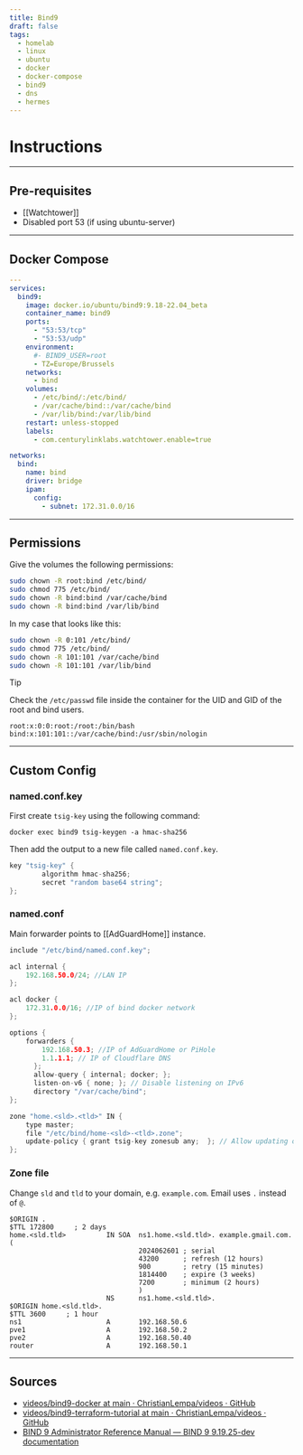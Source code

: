 ```yaml
---
title: Bind9
draft: false
tags:
  - homelab
  - linux
  - ubuntu
  - docker
  - docker-compose
  - bind9
  - dns
  - hermes
---
```


# Instructions

---

## Pre-requisites
- [[Watchtower]]
- Disabled port 53 (if using ubuntu-server)

---

## Docker Compose
```yaml title="containers/bind/docker-compose.yml"
---
services:
  bind9:
    image: docker.io/ubuntu/bind9:9.18-22.04_beta
    container_name: bind9
    ports:
      - "53:53/tcp"
      - "53:53/udp"
    environment:
      #- BIND9_USER=root
      - TZ=Europe/Brussels
    networks:
	  - bind
    volumes:
      - /etc/bind/:/etc/bind/
      - /var/cache/bind::/var/cache/bind
      - /var/lib/bind:/var/lib/bind
    restart: unless-stopped
    labels:
      - com.centurylinklabs.watchtower.enable=true

networks:
  bind:
    name: bind
    driver: bridge
    ipam:
      config:
        - subnet: 172.31.0.0/16
```

---

## Permissions
Give the volumes the following permissions:
```bash
sudo chown -R root:bind /etc/bind/
sudo chmod 775 /etc/bind/
sudo chown -R bind:bind /var/cache/bind
sudo chown -R bind:bind /var/lib/bind
```

In my case that looks like this:
```bash
sudo chown -R 0:101 /etc/bind/
sudo chmod 775 /etc/bind/
sudo chown -R 101:101 /var/cache/bind
sudo chown -R 101:101 /var/lib/bind
```

> [!tip]
> Check the `/etc/passwd` file inside the container for the UID and GID of the root and bind users.
> ``` title="/etc/passwd"
> root:x:0:0:root:/root:/bin/bash
> bind:x:101:101::/var/cache/bind:/usr/sbin/nologin
> ```

---

## Custom Config

### named.conf.key
First create `tsig-key` using the following command: 
```shell
docker exec bind9 tsig-keygen -a hmac-sha256
```

Then add the output to a new file called `named.conf.key`.

```cpp title="containers/bind/config/named.conf.key"
key "tsig-key" {
        algorithm hmac-sha256;
        secret "random base64 string";
};
```

### named.conf
Main forwarder points to [[AdGuardHome]] instance.

```cpp title="containers/bind/config/named.conf"
include "/etc/bind/named.conf.key";

acl internal {
    192.168.50.0/24; //LAN IP
};

acl docker {
    172.31.0.0/16; //IP of bind docker network
};

options {
    forwarders {
        192.168.50.3; //IP of AdGuardHome or PiHole
        1.1.1.1; // IP of Cloudflare DNS
      };
      allow-query { internal; docker; };
      listen-on-v6 { none; }; // Disable listening on IPv6
      directory "/var/cache/bind";
};

zone "home.<sld>.<tld>" IN {
    type master;
    file "/etc/bind/home-<sld>-<tld>.zone";
    update-policy { grant tsig-key zonesub any;  }; // Allow updating of DNS records using the secret key. Mostly used for terraform.
};
```

### Zone file
Change `sld` and `tld` to your domain, e.g. `example.com`. Email uses `.` instead of `@`.

```dns-zone-file title="containers/bind/config/home-<sld>-<tld>.zone"
$ORIGIN .
$TTL 172800     ; 2 days
home.<sld.tld>          IN SOA  ns1.home.<sld.tld>. example.gmail.com. (
                                2024062601 ; serial
                                43200      ; refresh (12 hours)
                                900        ; retry (15 minutes)
                                1814400    ; expire (3 weeks)
                                7200       ; minimum (2 hours)
                                )
                        NS      ns1.home.<sld.tld>.
$ORIGIN home.<sld.tld>.
$TTL 3600     ; 1 hour
ns1                     A       192.168.50.6
pve1                    A       192.168.50.2
pve2                    A       192.168.50.40
router                  A       192.168.50.1
```

---

## Sources

- [videos/bind9-docker at main · ChristianLempa/videos · GitHub](https://github.com/ChristianLempa/videos/tree/main/bind9-docker)
- [videos/bind9-terraform-tutorial at main · ChristianLempa/videos · GitHub](https://github.com/ChristianLempa/videos/tree/main/bind9-terraform-tutorial)
- [BIND 9 Administrator Reference Manual — BIND 9 9.19.25-dev documentation](https://bind9.readthedocs.io/en/latest/index.html)